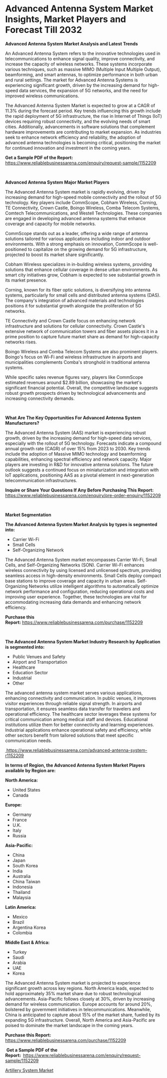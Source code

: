 <p><h1>Advanced Antenna System Market Insights, Market Players and Forecast Till 2032</h1></p><p><strong>Advanced Antenna System Market Analysis and Latest Trends</strong></p>
<p><p>An Advanced Antenna System refers to the innovative technologies used in telecommunications to enhance signal quality, improve connectivity, and increase the capacity of wireless networks. These systems incorporate various techniques, such as massive MIMO (Multiple Input Multiple Output), beamforming, and smart antennas, to optimize performance in both urban and rural settings. The market for Advanced Antenna Systems is experiencing significant growth, driven by the increasing demand for high-speed data services, the expansion of 5G networks, and the need for improved wireless communications.</p><p>The Advanced Antenna System Market is expected to grow at a CAGR of 11.3% during the forecast period. Key trends influencing this growth include the rapid deployment of 5G infrastructure, the rise in Internet of Things (IoT) devices requiring robust connectivity, and the evolving needs of smart cities. Additionally, advancements in software solutions that complement hardware improvements are contributing to market expansion. As industries seek to enhance network efficiency and reliability, the adoption of advanced antenna technologies is becoming critical, positioning the market for continued innovation and investment in the coming years.</p></p>
<p><strong>Get a Sample PDF of the Report:&nbsp;</strong> <a href="https://www.reliablebusinessarena.com/enquiry/request-sample/1152209?utm_campaign=3559&utm_medium=2&utm_source=Github&utm_content=ia&utm_term=08042025&utm_id=advanced-antenna-system">https://www.reliablebusinessarena.com/enquiry/request-sample/1152209</a></p>
<p>&nbsp;</p>
<p><strong>Advanced Antenna System Major Market Players</strong></p>
<p><p>The Advanced Antenna System market is rapidly evolving, driven by increasing demand for high-speed mobile connectivity and the rollout of 5G technology. Key players include CommScope, Cobham Wireless, Corning, TE Connectivity, Crown Castle, Boingo Wireless, Comba Telecom Systems, Comtech Telecommunications, and Westell Technologies. These companies are engaged in developing advanced antenna systems that enhance coverage and capacity for mobile networks.</p><p>CommScope stands out as a leader, offering a wide range of antenna solutions tailored for various applications including indoor and outdoor environments. With a strong emphasis on innovation, CommScope is well-positioned to capitalize on the growing demand for 5G infrastructure, projected to boost its market share significantly.</p><p>Cobham Wireless specializes in in-building wireless systems, providing solutions that enhance cellular coverage in dense urban environments. As smart city initiatives grow, Cobham is expected to see substantial growth in its market presence.</p><p>Corning, known for its fiber optic solutions, is diversifying into antenna systems, particularly for small cells and distributed antenna systems (DAS). The company's integration of advanced materials and technologies positions it for substantial growth alongside the proliferation of 5G networks.</p><p>TE Connectivity and Crown Castle focus on enhancing network infrastructure and solutions for cellular connectivity. Crown Castle's extensive network of communication towers and fiber assets places it in a prime position to capture future market share as demand for high-capacity networks rises.</p><p>Boingo Wireless and Comba Telecom Systems are also prominent players. Boingo's focus on Wi-Fi and wireless infrastructure in airports and municipalities complements Comba's stronghold in traditional antenna systems.</p><p>While specific sales revenue figures vary, players like CommScope estimated revenues around $2.89 billion, showcasing the market's significant financial potential. Overall, the competitive landscape suggests robust growth prospects driven by technological advancements and increasing connectivity demands.</p></p>
<p>&nbsp;</p>
<p><strong>What Are The Key Opportunities For Advanced Antenna System Manufacturers?</strong></p>
<p><p>The Advanced Antenna System (AAS) market is experiencing robust growth, driven by the increasing demand for high-speed data services, especially with the rollout of 5G technology. Forecasts indicate a compound annual growth rate (CAGR) of over 15% from 2023 to 2030. Key trends include the adoption of Massive MIMO technology and beamforming capabilities, enhancing spectral efficiency and network capacity. Major players are investing in R&D for innovative antenna solutions. The future outlook suggests a continued focus on miniaturization and integration with IoT applications, positioning AAS as a pivotal element in next-generation telecommunication infrastructures.</p></p>
<p><strong>Inquire or Share Your Questions If Any Before Purchasing This Report:</strong> <a href="https://www.reliablebusinessarena.com/enquiry/pre-order-enquiry/1152209?utm_campaign=3559&utm_medium=2&utm_source=Github&utm_content=ia&utm_term=08042025&utm_id=advanced-antenna-system">https://www.reliablebusinessarena.com/enquiry/pre-order-enquiry/1152209</a></p>
<p>&nbsp;</p>
<p><strong>Market Segmentation</strong></p>
<p><strong>The Advanced Antenna System Market Analysis by types is segmented into:</strong></p>
<p><ul><li>Carrier Wi-Fi</li><li>Small Cells</li><li>Self-Organizing Network</li></ul></p>
<p><p>The Advanced Antenna System market encompasses Carrier Wi-Fi, Small Cells, and Self-Organizing Networks (SON). Carrier Wi-Fi enhances wireless connectivity by using licensed and unlicensed spectrum, providing seamless access in high-density environments. Small Cells deploy compact base stations to improve coverage and capacity in urban areas. Self-Organizing Networks utilize intelligent algorithms to automatically optimize network performance and configuration, reducing operational costs and improving user experience. Together, these technologies are vital for accommodating increasing data demands and enhancing network efficiency.</p></p>
<p><strong>Purchase this Report:&nbsp;</strong><a href="https://www.reliablebusinessarena.com/purchase/1152209?utm_campaign=3559&utm_medium=2&utm_source=Github&utm_content=ia&utm_term=08042025&utm_id=advanced-antenna-system">https://www.reliablebusinessarena.com/purchase/1152209</a></p>
<p>&nbsp;</p>
<p><strong>The Advanced Antenna System Market Industry Research by Application is segmented into:</strong></p>
<p><ul><li>Public Venues and Safety</li><li>Airport and Transportation</li><li>Healthcare</li><li>Education Sector</li><li>Industrial</li><li>Other</li></ul></p>
<p><p>The advanced antenna system market serves various applications, enhancing connectivity and communication. In public venues, it improves visitor experiences through reliable signal strength. In airports and transportation, it ensures seamless data transfer for travelers and operational efficiency. The healthcare sector leverages these systems for critical communication among medical staff and devices. Educational institutions utilize them for better connectivity and learning experiences. Industrial applications enhance operational safety and efficiency, while other sectors benefit from tailored solutions that meet specific communication needs.</p></p>
<p><a href="https://www.reliablebusinessarena.com/advanced-antenna-system-r1152209?utm_campaign=3559&utm_medium=2&utm_source=Github&utm_content=ia&utm_term=08042025&utm_id=advanced-antenna-system">&nbsp;https://www.reliablebusinessarena.com/advanced-antenna-system-r1152209</a></p>
<p><strong>In terms of Region, the Advanced Antenna System Market Players available by Region are:</strong></p>
<p>
    <p> <strong> North America: </strong>
        <ul>
            <li>United States</li>
            <li>Canada</li>
        </ul>
        </p> 
    <p> <strong> Europe: </strong>
        <ul>
            <li>Germany</li>
            <li>France</li>
            <li>U.K.</li>
            <li>Italy</li>
            <li>Russia</li>
        </ul>
        </p> 
    <p> <strong> Asia-Pacific: </strong>
        <ul>
            <li>China</li>
            <li>Japan</li>
            <li>South Korea</li>
            <li>India</li>
            <li>Australia</li>
            <li>China Taiwan</li>
            <li>Indonesia</li>
            <li>Thailand</li>
            <li>Malaysia</li>
        </ul>
        </p> 
    <p> <strong> Latin America: </strong>
        <ul>
            <li>Mexico</li>
            <li>Brazil</li>
            <li>Argentina Korea</li>
            <li>Colombia</li>
        </ul>
        </p> 
    <p> <strong> Middle East & Africa: </strong>
        <ul>
            <li>Turkey</li>
            <li>Saudi</li>
            <li>Arabia</li>
            <li>UAE</li>
            <li>Korea</li>
        </ul>
    </p>
    </p>
<p><p>The Advanced Antenna System market is projected to experience significant growth across key regions. North America leads, expected to hold approximately 35% market share due to robust technological advancements. Asia-Pacific follows closely at 30%, driven by increasing demand for wireless communication. Europe accounts for around 20%, bolstered by government initiatives in telecommunications. Meanwhile, China is anticipated to capture about 15% of the market share, fueled by its expanding 5G infrastructure. Overall, North America and Asia-Pacific are poised to dominate the market landscape in the coming years.</p></p>
<p><strong>Purchase this Report: </strong><a href="https://www.reliablebusinessarena.com/purchase/1152209?utm_campaign=3559&utm_medium=2&utm_source=Github&utm_content=ia&utm_term=08042025&utm_id=advanced-antenna-system">https://www.reliablebusinessarena.com/purchase/1152209</a></p>
<p>&nbsp;<strong>Get a Sample PDF of the Report:&nbsp;&nbsp;</strong><a href="https://www.reliablebusinessarena.com/enquiry/request-sample/1152209?utm_campaign=3559&utm_medium=2&utm_source=Github&utm_content=ia&utm_term=08042025&utm_id=advanced-antenna-system">https://www.reliablebusinessarena.com/enquiry/request-sample/1152209</a></p>
<p><strong></strong></p>
<p><p><a href="https://github.com/boyertrull4r/Market-Research-Report-List-1/blob/main/artillery-system-market.md?utm_campaign=3559&utm_medium=2&utm_source=Github&utm_content=ia&utm_term=08042025&utm_id=advanced-antenna-system">Artillery System Market</a></p></p>